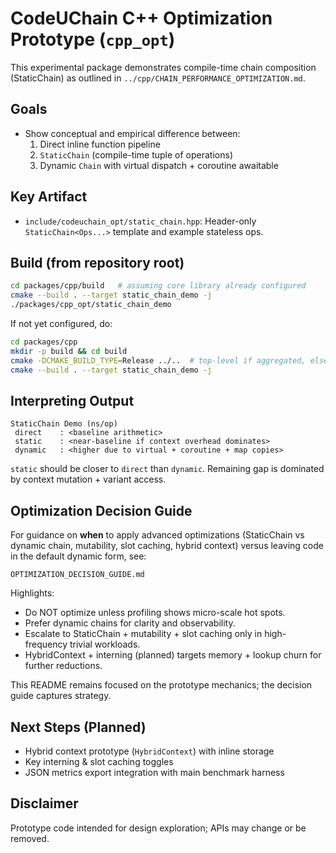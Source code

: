 # CodeUChain C++ Optimization Prototype (`cpp_opt`)

This experimental package demonstrates compile-time chain composition (StaticChain) as outlined in `../cpp/CHAIN_PERFORMANCE_OPTIMIZATION.md`.

## Goals
- Show conceptual and empirical difference between:
  1. Direct inline function pipeline
  2. `StaticChain` (compile-time tuple of operations)
  3. Dynamic `Chain` with virtual dispatch + coroutine awaitable

## Key Artifact
- `include/codeuchain_opt/static_chain.hpp`: Header-only `StaticChain<Ops...>` template and example stateless ops.

## Build (from repository root)
```bash
cd packages/cpp/build   # assuming core library already configured
cmake --build . --target static_chain_demo -j
./packages/cpp_opt/static_chain_demo
```

If not yet configured, do:
```bash
cd packages/cpp
mkdir -p build && cd build
cmake -DCMAKE_BUILD_TYPE=Release ../..  # top-level if aggregated, else adjust
cmake --build . --target static_chain_demo -j
```

## Interpreting Output
```
StaticChain Demo (ns/op)
 direct    : <baseline arithmetic>
 static    : <near-baseline if context overhead dominates>
 dynamic   : <higher due to virtual + coroutine + map copies>
```

`static` should be closer to `direct` than `dynamic`. Remaining gap is dominated by context mutation + variant access.

## Optimization Decision Guide

For guidance on **when** to apply advanced optimizations (StaticChain vs dynamic chain, mutability, slot caching, hybrid context) versus leaving code in the default dynamic form, see:

`OPTIMIZATION_DECISION_GUIDE.md`

Highlights:
- Do NOT optimize unless profiling shows micro-scale hot spots.
- Prefer dynamic chains for clarity and observability.
- Escalate to StaticChain + mutability + slot caching only in high-frequency trivial workloads.
- HybridContext + interning (planned) targets memory + lookup churn for further reductions.

This README remains focused on the prototype mechanics; the decision guide captures strategy.

## Next Steps (Planned)
- Hybrid context prototype (`HybridContext`) with inline storage
- Key interning & slot caching toggles
- JSON metrics export integration with main benchmark harness

## Disclaimer
Prototype code intended for design exploration; APIs may change or be removed.
